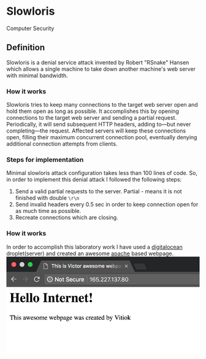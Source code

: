 # Slowloris 
Computer Security

## Definition

Slowloris is a denial service attack invented by Robert "RSnake" Hansen which allows a single machine to take down another machine's web server with minimal bandwidth.


### How it works

Slowloris tries to keep many connections to the target web server open and hold them open as long as possible. It accomplishes this by opening connections to the target web server and sending a partial request. Periodically, it will send subsequent HTTP headers, adding to—but never completing—the request. Affected servers will keep these connections open, filling their maximum concurrent connection pool, eventually denying additional connection attempts from clients.

### Steps for implementation

Minimal slowloris attack configuration takes less than 100 lines of code. So, in order to implement this denial attack I followed the following steps:

1. Send a valid partial requests to the server. Partial - means it is not finished with double `\r\n`
2. Send invalid headers every 0.5 sec in order to keep connection open for as much time as possible.
3. Recreate connections which are closing.

### How it works

In order to accomplish this laboratory work I have used a [digitalocean](https://www.digitalocean.com/) droplet(server) and created an awesome [apache](https://httpd.apache.org/) based webpage.
![Webpage](docs/Webpage.png)